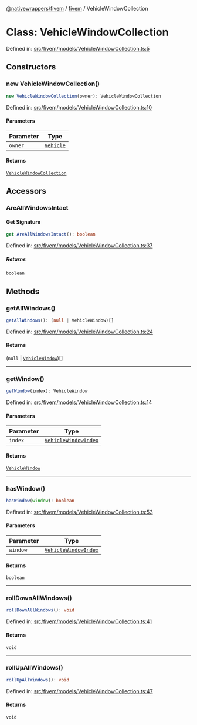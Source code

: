 [@nativewrappers/fivem](../../README.md) / [fivem](../README.md) / VehicleWindowCollection

# Class: VehicleWindowCollection

Defined in: [src/fivem/models/VehicleWindowCollection.ts:5](https://github.com/nativewrappers/nativewrappers/blob/9823dedfda755d69570435af704d4d60473d3d5a/src/fivem/models/VehicleWindowCollection.ts#L5)

## Constructors

### new VehicleWindowCollection()

```ts
new VehicleWindowCollection(owner): VehicleWindowCollection
```

Defined in: [src/fivem/models/VehicleWindowCollection.ts:10](https://github.com/nativewrappers/nativewrappers/blob/9823dedfda755d69570435af704d4d60473d3d5a/src/fivem/models/VehicleWindowCollection.ts#L10)

#### Parameters

| Parameter | Type |
| ------ | ------ |
| `owner` | [`Vehicle`](Vehicle.md) |

#### Returns

[`VehicleWindowCollection`](VehicleWindowCollection.md)

## Accessors

### AreAllWindowsIntact

#### Get Signature

```ts
get AreAllWindowsIntact(): boolean
```

Defined in: [src/fivem/models/VehicleWindowCollection.ts:37](https://github.com/nativewrappers/nativewrappers/blob/9823dedfda755d69570435af704d4d60473d3d5a/src/fivem/models/VehicleWindowCollection.ts#L37)

##### Returns

`boolean`

## Methods

### getAllWindows()

```ts
getAllWindows(): (null | VehicleWindow)[]
```

Defined in: [src/fivem/models/VehicleWindowCollection.ts:24](https://github.com/nativewrappers/nativewrappers/blob/9823dedfda755d69570435af704d4d60473d3d5a/src/fivem/models/VehicleWindowCollection.ts#L24)

#### Returns

(`null` \| [`VehicleWindow`](VehicleWindow.md))[]

***

### getWindow()

```ts
getWindow(index): VehicleWindow
```

Defined in: [src/fivem/models/VehicleWindowCollection.ts:14](https://github.com/nativewrappers/nativewrappers/blob/9823dedfda755d69570435af704d4d60473d3d5a/src/fivem/models/VehicleWindowCollection.ts#L14)

#### Parameters

| Parameter | Type |
| ------ | ------ |
| `index` | [`VehicleWindowIndex`](../enumerations/VehicleWindowIndex.md) |

#### Returns

[`VehicleWindow`](VehicleWindow.md)

***

### hasWindow()

```ts
hasWindow(window): boolean
```

Defined in: [src/fivem/models/VehicleWindowCollection.ts:53](https://github.com/nativewrappers/nativewrappers/blob/9823dedfda755d69570435af704d4d60473d3d5a/src/fivem/models/VehicleWindowCollection.ts#L53)

#### Parameters

| Parameter | Type |
| ------ | ------ |
| `window` | [`VehicleWindowIndex`](../enumerations/VehicleWindowIndex.md) |

#### Returns

`boolean`

***

### rollDownAllWindows()

```ts
rollDownAllWindows(): void
```

Defined in: [src/fivem/models/VehicleWindowCollection.ts:41](https://github.com/nativewrappers/nativewrappers/blob/9823dedfda755d69570435af704d4d60473d3d5a/src/fivem/models/VehicleWindowCollection.ts#L41)

#### Returns

`void`

***

### rollUpAllWindows()

```ts
rollUpAllWindows(): void
```

Defined in: [src/fivem/models/VehicleWindowCollection.ts:47](https://github.com/nativewrappers/nativewrappers/blob/9823dedfda755d69570435af704d4d60473d3d5a/src/fivem/models/VehicleWindowCollection.ts#L47)

#### Returns

`void`
